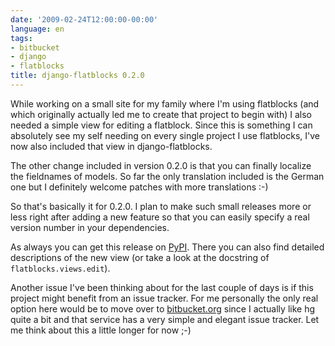 ```yaml
---
date: '2009-02-24T12:00:00-00:00'
language: en
tags:
- bitbucket
- django
- flatblocks
title: django-flatblocks 0.2.0
---
```



While working on a small site for my family where I'm using flatblocks (and
which originally actually led me to create that project to begin with) I also
needed a simple view for editing a flatblock. Since this is something I can
absolutely see my self needing on every single project I use flatblocks, I've
now also included that view in django-flatblocks.

The other change included in version 0.2.0 is that you can finally localize
the fieldnames of models. So far the only translation included is the German
one but I definitely welcome patches with more translations :-) 

So that's basically it for 0.2.0. I plan to make such small releases more or
less right after adding a new feature so that you can easily specify a real
version number in your dependencies. 

As always you can get this release on [PyPI](http://pypi.python.org/pypi/django-flatblocks/0.2.0/). There you can also
find detailed descriptions of the new view (or take a look at the docstring of
``flatblocks.views.edit``).

Another issue I've been thinking about for the last couple of days is if this
project might benefit from an issue tracker. For me personally the only real
option here would be to move over to [bitbucket.org](http://bitbucket.org/)
since I actually like hg quite a bit and that service has a very simple and
elegant issue tracker. Let me think about this a little longer for now ;-)
